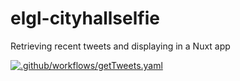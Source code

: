 # elgl-cityhallselfie
Retrieving recent tweets and displaying in a Nuxt app

[![.github/workflows/getTweets.yaml](https://github.com/jasonajones73/elgl-cityhallselfie/actions/workflows/getTweets.yaml/badge.svg?branch=main)](https://github.com/jasonajones73/elgl-cityhallselfie/actions/workflows/getTweets.yaml)